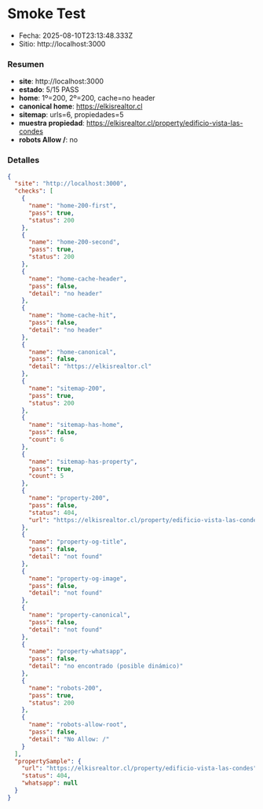 # Smoke Test

- Fecha: 2025-08-10T23:13:48.333Z
- Sitio: http://localhost:3000

### Resumen
- **site**: http://localhost:3000
- **estado**: 5/15 PASS
- **home**: 1º=200, 2º=200, cache=no header
- **canonical home**: https://elkisrealtor.cl
- **sitemap**: urls=6, propiedades=5
- **muestra propiedad**: https://elkisrealtor.cl/property/edificio-vista-las-condes
- **robots Allow /**: no

### Detalles
```json
{
  "site": "http://localhost:3000",
  "checks": [
    {
      "name": "home-200-first",
      "pass": true,
      "status": 200
    },
    {
      "name": "home-200-second",
      "pass": true,
      "status": 200
    },
    {
      "name": "home-cache-header",
      "pass": false,
      "detail": "no header"
    },
    {
      "name": "home-cache-hit",
      "pass": false,
      "detail": "no header"
    },
    {
      "name": "home-canonical",
      "pass": false,
      "detail": "https://elkisrealtor.cl"
    },
    {
      "name": "sitemap-200",
      "pass": true,
      "status": 200
    },
    {
      "name": "sitemap-has-home",
      "pass": false,
      "count": 6
    },
    {
      "name": "sitemap-has-property",
      "pass": true,
      "count": 5
    },
    {
      "name": "property-200",
      "pass": false,
      "status": 404,
      "url": "https://elkisrealtor.cl/property/edificio-vista-las-condes"
    },
    {
      "name": "property-og-title",
      "pass": false,
      "detail": "not found"
    },
    {
      "name": "property-og-image",
      "pass": false,
      "detail": "not found"
    },
    {
      "name": "property-canonical",
      "pass": false,
      "detail": "not found"
    },
    {
      "name": "property-whatsapp",
      "pass": false,
      "detail": "no encontrado (posible dinámico)"
    },
    {
      "name": "robots-200",
      "pass": true,
      "status": 200
    },
    {
      "name": "robots-allow-root",
      "pass": false,
      "detail": "No Allow: /"
    }
  ],
  "propertySample": {
    "url": "https://elkisrealtor.cl/property/edificio-vista-las-condes",
    "status": 404,
    "whatsapp": null
  }
}
```